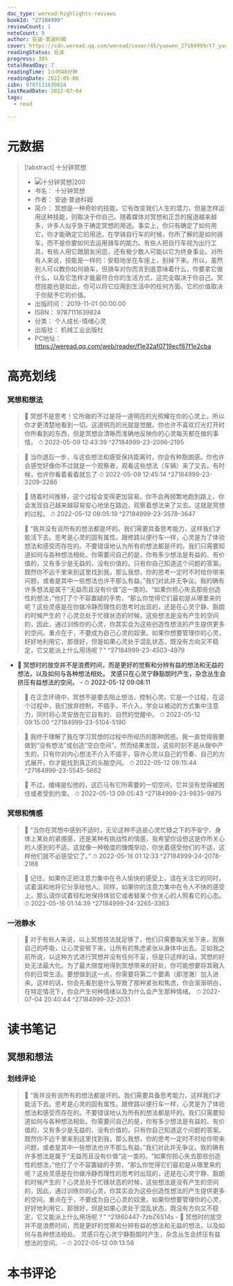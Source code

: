 ```yaml
---
doc_type: weread-highlights-reviews
bookId: "27184999"
reviewCount: 1
noteCount: 9
author: 安迪·普迪科姆
cover: https://cdn.weread.qq.com/weread/cover/45/yuewen_27184999/t7_yuewen_271849991695026700.jpg
readingStatus: 在读
progress: 38%
totalReadDay: 7
readingTime: 1小时48分钟
readingDate: 2022-05-08
isbn: 9787111639824
lastReadDate: 2022-07-04
tags:
  - read

---
```

# 元数据
> [!abstract] 十分钟冥想
> - ![ 十分钟冥想|200](https://cdn.weread.qq.com/weread/cover/45/yuewen_27184999/t7_yuewen_271849991695026700.jpg)
> - 书名： 十分钟冥想
> - 作者： 安迪·普迪科姆
> - 简介： 冥想是一种奇妙的技能，它有改变我们人生的潜力，但是怎样运用这种技能，则取决于你自己。随着媒体对冥想和正念的报道越来越多，许多人似乎急于确定冥想的用途。事实上，你只有确定了如何用它，你才能确定它的用途。在学骑自行车的时候，你所了解的是如何骑车，而不是你要如何去运用骑车的能力。有些人把自行车视为出行工具，有些人用它跟朋友闲逛，还有极少数人可能以它为终身事业。对所有人来说，技能是一样的：安稳地坐在车座上，别掉下来。所以，虽然别人可以教你如何骑车，但骑车对你而言到底意味着什么，你要拿它做什么，以及它怎样才能最符合你的生活方式，这完全取决于你自己。冥想技能也是如此，你可以将它应用到生活中的任何方面，它的价值取决于你赋予它的价值。
> - 出版时间： 2019-11-01 00:00:00
> - ISBN： 9787111639824
> - 分类： 个人成长-情绪心灵
> - 出版社： 机械工业出版社
> - PC地址：https://weread.qq.com/web/reader/f1e32af0719ecf67f1e2cba

# 高亮划线

### 冥想和想法

> 📌 冥想不是思考！它所做的不过是将一道明亮的光照耀在你的心灵上，所以你才更清楚地看到一切。这道明亮的光就是觉醒。你也许不喜欢灯光打开时你所看到的东西，但是冥想会清晰而准确地反映你的心灵每天都在做的事情。 
> ⏱ 2022-05-09 12:43:39 ^27184999-23-2096-2195

> 📌 当你退后一步，与这些想法和感受保持距离时，你会有种豁朗感。你也许会感觉好像你不过就是一个观察者，观看这些想法（车辆）来了又去。有时候，也许你看着看着就忘了 
> ⏱ 2022-05-09 12:45:14 ^27184999-23-3209-3286

> 📌 随着时间推移，这个过程会变得更加容易。你不会再频繁地跑到路上，你会发现自己越来越容易安心地坐在路边，观察着想法来了又去。这就是冥想的过程。 
> ⏱ 2022-05-12 09:05:19 ^27184999-23-3578-3647

> 📌 “我并没有说所有的想法都是坏的。我们需要具备思考能力，这样我们才能活下去。思考是心灵的固有属性。跟修路以便行车一样，心灵是为了体验想法和感受而存在的。不要错误地认为所有的想法都是坏的。我们只需要知道如何与各种想法相处。你需要问自己的是，你有多少想法是有益的、有价值的，又有多少是无益的、没有价值的。只有你自己知道这个问题的答案。既然你不远千里来到这里找到我，那么我想，你的思考一定时不时给你带来问题，或者是其中一些想法也许不那么有益。”我们对此并无争议。我的确有许多想法是属于“无益而且没有价值”这一类的。“如果你担心失去那些创造性的想法，”他打了个不容置疑的手势，“那么你觉得它们最初是从哪里来的呢？这些灵感是在你做冷静而理性的思考时出现的，还是在心灵宁静、豁朗的时候产生的？心灵总处于忙碌状态的时候，这些想法是没有产生的空间的，因此，通过训练你的心灵，你其实会为这些创造性想法的产生提供更多的空间。重点在于，不要成为自己心灵的奴隶。如果你想要管理你的心灵，好好地利用它，那很好，但是如果心灵处于混乱状态，既没有方向又不稳定，它又能派上什么用场呢？” ^27184999-23-4503-4979
- 💭 冥想时的放空并不是浪费时间，而是更好的觉察和分辨有益的想法和无益的想法，以及如何与各种想法相处。
   灵感只在心灵宁静豁朗时产生，杂念丛生会挤压有益想法的空间。 - ⏱ 2022-05-12 09:08:11 

> 📌 在正念环境中，冥想不是要去阻止想法、控制心灵。它是一个过程，在这个过程中，我们放弃控制，不插手，不介入，学会以被动的方式集中注意力，同时将心灵安放在它自有的、自然的觉醒中。 
> ⏱ 2022-05-12 09:15:00 ^27184999-23-5104-5190

> 📌 我终于理解了我在学习冥想的过程中所经历的那种困惑。我一直觉得我要做到“没有想法”或创造“空白空间”。然而结果发现，这些时刻不是从做中产生的，只有你对内心想法不介入不插手，容许心灵以自己的节奏、自己的方式展开，你才能找到真正的头脑空间。 
> ⏱ 2022-05-12 09:15:44 ^27184999-23-5545-5662

> 📌 不过，缰绳是松弛的，这匹马有它所需要的一切空间，它并没有觉得被困住或者受到约束。 
> ⏱ 2022-05-13 09:05:43 ^27184999-23-9835-9875

### 冥想和情感

> 📌 “当你在冥想中感到不适时，无论这种不适是心灵忙碌之下的不安宁、身体上某处的紧绷感，还是某种有挑战性的情感，我希望你设想这是你所关心的人感到的不适。这就像一种极度的慷慨举动，你坐着感受他们的不适，这样他们就不必感受它了。” 
> ⏱ 2022-05-16 01:12:33 ^27184999-24-2078-2188

> 📌 记住，如果你正把注意力集中在令人愉快的感受上，请在关注它的同时，试着温和地将它分享给他人。同样，如果你的注意力集中在令人不快的感受上，那么请你试着轻松地保持体验它或者替某个你关心的人照看它的心态。 
> ⏱ 2022-05-16 01:14:39 ^27184999-24-3265-3363

### 一池静水

> 📌 对于有些人来说，以上冥想技法就足够了，他们只需要每天坐下来，观察自己的呼吸，让心灵安顿下来，让所有的焦虑紧张从身体中出去。正如我之前所说，以这种方式进行冥想并没有任何不妥，但是只这样的话，冥想的好处无法最大化。为了最大限度地得到冥想带来的好处，你可能想要将其融入你的日常生活。要想做到这一点，你需要将第二个要素（即澄澈）加入进来。这样的话，你会先看到是什么导致了那种紧张和焦虑，你会渐渐明白，在特定情况下，你会产生何种情绪以及为什么会产生那种情绪。 
> ⏱ 2022-07-04 20:40:44 ^27184999-32-2031

# 读书笔记

## 冥想和想法

### 划线评论
> 📌 “我并没有说所有的想法都是坏的。我们需要具备思考能力，这样我们才能活下去。思考是心灵的固有属性。跟修路以便行车一样，心灵是为了体验想法和感受而存在的。不要错误地认为所有的想法都是坏的。我们只需要知道如何与各种想法相处。你需要问自己的是，你有多少想法是有益的、有价值的，又有多少是无益的、没有价值的。只有你自己知道这个问题的答案。既然你不远千里来到这里找到我，那么我想，你的思考一定时不时给你带来问题，或者是其中一些想法也许不那么有益。”我们对此并无争议。我的确有许多想法是属于“无益而且没有价值”这一类的。“如果你担心失去那些创造性的想法，”他打了个不容置疑的手势，“那么你觉得它们最初是从哪里来的呢？这些灵感是在你做冷静而理性的思考时出现的，还是在心灵宁静、豁朗的时候产生的？心灵总处于忙碌状态的时候，这些想法是没有产生的空间的，因此，通过训练你的心灵，你其实会为这些创造性想法的产生提供更多的空间。重点在于，不要成为自己心灵的奴隶。如果你想要管理你的心灵，好好地利用它，那很好，但是如果心灵处于混乱状态，既没有方向又不稳定，它又能派上什么用场呢？”  ^21860447-7zbZ6S14s
    - 💭 冥想时的放空并不是浪费时间，而是更好的觉察和分辨有益的想法和无益的想法，以及如何与各种想法相处。
灵感只在心灵宁静豁朗时产生，杂念丛生会挤压有益想法的空间。
    - ⏱ 2022-05-12 09:13:58
   
# 本书评论

